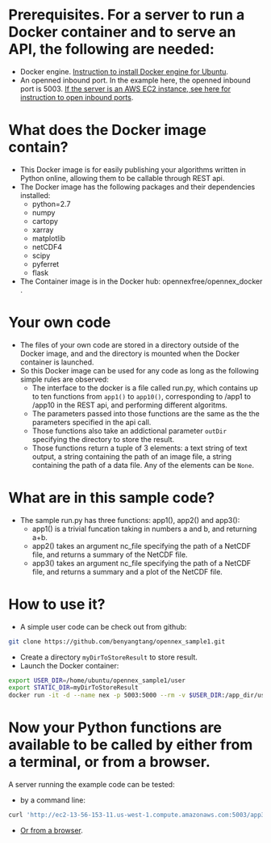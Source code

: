 # Prerequisites. For a server to run a Docker container and to serve an API, the following are needed:
- Docker engine. [Instruction to install Docker engine for Ubuntu](https://docs.docker.com/install/linux/docker-ce/ubuntu/).
- An openned inbound port. In the example here, the openned inbound port is 5003. [If the server is an AWS EC2 instance, see here for instruction to open inbound ports](https://aws.amazon.com/premiumsupport/knowledge-center/connect-http-https-ec2/).

# What does the Docker image contain?
- This Docker image is for easily publishing your algorithms written in Python online, allowing them to be callable through REST api.
- The Docker image has the following packages and their dependencies installed:
  - python=2.7 
  - numpy 
  - cartopy
  - xarray
  - matplotlib
  - netCDF4
  - scipy
  - pyferret
  - flask
- The Container image is in the Docker hub: opennexfree/opennex_docker .
# Your own code
- The files of your own code are stored in a directory outside of the Docker image, and and the directory is mounted when the Docker container is launched.
- So this Docker image can be used for any code as long as the following simple rules are observed:
  - The interface to the docker is a file called run.py, which contains up to ten functions from `app1()` to `app10()`, corresponding to /app1 to /app10 in the REST api, and performing different algoritms.
  - The parameters passed into those functions are the same as the the parameters specified in the api call.
  - Those functions also take an addictional parameter `outDir` specifying the directory to store the result.
  - Those functions return a tuple of 3 elements: a text string of text output, a string containing the path of an image file, a string containing the path of a data file. Any of the elements can be `None`.

# What are in this sample code?
- The sample run.py has three functions: app1(), app2() and app3():
  - app1() is a trivial funcation taking in numbers a and b, and returning a+b.
  - app2() takes an argument nc_file specifying the path of a NetCDF file, and returns a summary of the NetCDF file.
  - app3() takes an argument nc_file specifying the path of a NetCDF file, and returns a summary and a plot of the NetCDF file.
 
# How to use it?
- A simple user code can be check out from github:
```sh
git clone https://github.com/benyangtang/opennex_sample1.git
```
- Create a directory `myDirToStoreResult` to store result.
- Launch the Docker container:
```sh
export USER_DIR=/home/ubuntu/opennex_sample1/user
export STATIC_DIR=myDirToStoreResult
docker run -it -d --name nex -p 5003:5000 --rm -v $USER_DIR:/app_dir/user -v $STATIC_DIR:/app_dir/user/static opennexfree/opennex_docker:v01 
```
# Now your Python functions are available to be called by either from a terminal, or from a browser.

A server running the example code can be tested:
- by a command line:
```sh
curl 'http://ec2-13-56-153-11.us-west-1.compute.amazonaws.com:5003/app3?nc_file="https://podaac-opendap.jpl.nasa.gov:443/opendap/allData/aviso/L4/dynamic_topo_1deg_1mo/zos_AVISO_L4_199210-201012.nc"'
```
- [Or from a browser](http://ec2-13-56-153-11.us-west-1.compute.amazonaws.com:5003/app3?nc_file="https://podaac-opendap.jpl.nasa.gov:443/opendap/allData/aviso/L4/dynamic_topo_1deg_1mo/zos_AVISO_L4_199210-201012.nc").
 
